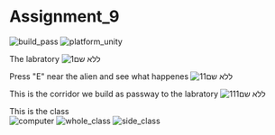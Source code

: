 # Assignment_9
![build_pass](https://img.shields.io/badge/build-pass-brightgreen) ![platform_unity](https://img.shields.io/badge/platform-unity-red)  

The labratory
![ללא שם1](https://user-images.githubusercontent.com/57867818/102939433-f7f99e00-44b6-11eb-8710-a2381226f18a.png)  

Press "E" near the alien and see what happenes
![11ללא שם](https://user-images.githubusercontent.com/57867818/102939437-fa5bf800-44b6-11eb-9101-0027807b2400.png)  

This is the corridor we build as passway to the labratory
![ללא שם111](https://user-images.githubusercontent.com/57867818/102939441-fb8d2500-44b6-11eb-8198-a33ea0b8a92e.png)   

This is the class  
![computer](https://user-images.githubusercontent.com/73671381/102945054-5b8ac800-44c5-11eb-940f-672deda540fc.jpg)
![whole_class](https://user-images.githubusercontent.com/73671381/102945062-5e85b880-44c5-11eb-9313-86425005c3b6.jpg)
![side_class](https://user-images.githubusercontent.com/73671381/102945065-60e81280-44c5-11eb-9d8e-82daecdafabc.jpg)
